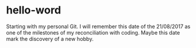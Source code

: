 # hello-word
Starting with my personal Git.
I will remember this date of the 21/08/2017 as one of the milestones of my reconciliation with coding. Maybe this date mark the discovery of a new hobby.

